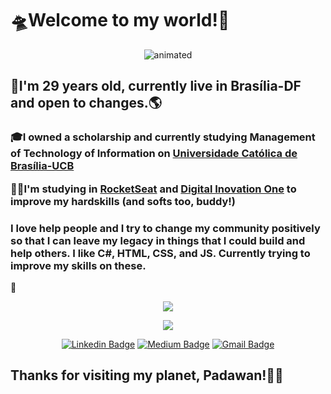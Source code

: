 <h1><b>🛸Welcome to my world!👋</b></h1>


<p align="center">
  <img src="https://media.giphy.com/media/jARan3OBfJENnQokBZ/giphy.gif" alt="animated" />
</p>
<p><h2><b>📌I'm 29 years old, currently live in Brasília-DF and open to changes.🌎</b></h2></p>
  <p><h3><b>🎓I owned a scholarship and currently studying <b>Management of Technology of Information</b> on <a href="https://ucb.catolica.edu.br/">Universidade Católica de Brasília-UCB</b></a></p>
  <p>👨‍💻<b>I'm studying in <a href="https://app.rocketseat.com.br/">RocketSeat</a> and <a href="https://web.digitalinnovation.one/">Digital Inovation One</a> to improve my hardskills (and softs too, buddy!)</b></h3></p>
<h3><b>I love help people and I try to change my community positively
so that I can leave my legacy in things that I could build and help others.
  I like C#, HTML, CSS, and JS. Currently trying to improve my skills on these.</b></h3>🙌

<p align="center">
  <img align="center" src="https://github-readme-stats.vercel.app/api?username=Guedesou&show_icons=true&theme=highcontrast"> 
</p>

<p align="center">
  <img align="center" src="https://github-readme-stats.vercel.app/api/top-langs/?username=Guedesou&layout=compact&theme=highcontrast"> 
</p>

<p align="center">
<a href="https://www.linkedin.com/in/guedesou/" target="blank"><img alt="Linkedin Badge" src="https://img.shields.io/badge/-Thiago%20Guedes-black?style=flat-square&logo=Linkedin&logoColor=white&link=https://www.linkedin.com/in/guedesou/"/></a>
 <a href="https://medium.com/@sradtsor" target="blank"><img alt="Medium Badge" src="https://img.shields.io/badge/-Thiago%20Guedes-black?style=flat-square&logo=Medium&logoColor=white&link=https://medium.com/@sradtsor"/></a>
<a href="mailto:sradtsor@gmail.com" target="blank"><img alt="Gmail Badge" src="https://img.shields.io/badge/-sradtsor@gmail.com-black?style=flat-square&logo=Gmail&logoColor=orange&link=mailto:sradtsor@gmail.com"/></a>
</p>

<b><h2>Thanks for visiting my planet, Padawan!👨‍🚀 </h2></b>

